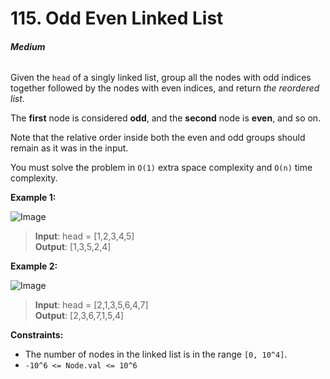 # 115. Odd Even Linked List
###### **Medium**

Given the `head` of a singly linked list, group all the nodes with odd indices together followed by the nodes with even indices, and return *the reordered list*.

The **first** node is considered **odd**, and the **second** node is **even**, and so on.

Note that the relative order inside both the even and odd groups should remain as it was in the input.

You must solve the problem in `O(1)` extra space complexity and `O(n)` time complexity.
 

**Example 1:**

![Image](https://assets.leetcode.com/uploads/2021/03/10/oddeven-linked-list.jpg)
> **Input**: head = [1,2,3,4,5]  
**Output**: [1,3,5,2,4]  

**Example 2:**

![Image](https://assets.leetcode.com/uploads/2021/03/10/oddeven2-linked-list.jpg)
> **Input**: head = [2,1,3,5,6,4,7]  
**Output**: [2,3,6,7,1,5,4]  
 

**Constraints:**

- The number of nodes in the linked list is in the range `[0, 10^4]`.
- `-10^6 <= Node.val <= 10^6`
